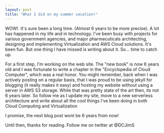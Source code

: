 ```yaml
---
layout: post
title: "What I did on my summer vacation!"
---
```


WOW!. It's sure been a long time.  (Almost 6 years to be more precise).  A lot has happened in my life and in technology. I've been busy with projects for various government agencies, and major pharmecuticals architecting, designing and implementing Virtualization and AWS Cloud solutions.  It's been fun. But one thing I have missed is writing about it.  So... time to catch up.

For a first step, I'm working on the web site.  The "new book" is now 6 years old and I was fortunate to write a chapter in the "Encyclopedia of Cloud Computer", which was a real honor.  You might remember, back when I was actively posting on a regular basis, that I was proud to be using jekyll for blogging (it really makes it easy) and hosting my website without using a server in AWS S3 storage.  While that was pretty state of the art then, its not 6 years later.  So follow me as I update my site, move to a new serverless architecture and write about all the cool things I've been doing in both Cloud Computing and Virtualization

I promise, the next blog post wont be 6 years from now!

Until then, thanks for reading.  Follow me on twitter at @DCJimS
